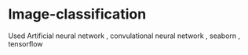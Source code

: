 # Image-classification
Used Artificial neural network , convulational neural network , seaborn , tensorflow
